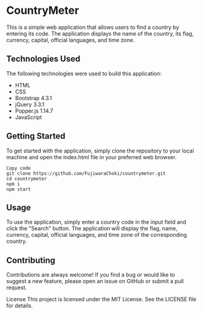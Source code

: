 # CountryMeter
This is a simple web application that allows users to find a country by entering its code. The application displays the name of the country, its flag, currency, capital, official languages, and time zone.

## Technologies Used
The following technologies were used to build this application:

* HTML
* CSS
* Bootstrap 4.3.1
* jQuery 3.3.1
* Popper.js 1.14.7
* JavaScript

## Getting Started
To get started with the application, simply clone the repository to your local machine and open the index.html file in your preferred web browser.

```bashsh
Copy code
git clone https://github.com/FujiwaraChoki/countrymeter.git
cd countrymeter
npm i
npm start
```

## Usage
To use the application, simply enter a country code in the input field and click the "Search" button. The application will display the flag, name, currency, capital, official languages, and time zone of the corresponding country.

## Contributing
Contributions are always welcome! If you find a bug or would like to suggest a new feature, please open an issue on GitHub or submit a pull request.

License
This project is licensed under the MIT License. See the LICENSE file for details.